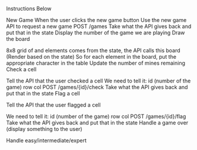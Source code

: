Instructions Below

New Game
When the user clicks the new game button
Use the new game API to request a new game
POST /games
Take what the API gives back and put that in the state
Display the number of the game we are playing
Draw the board

8x8 grid of and elements
comes from the state, the API calls this board (Render based on the state)
So for each element in the board, put the appropriate character in the table
Update the number of mines remaining
Check a cell

Tell the API that the user checked a cell
We need to tell it:
id (number of the game)
row
col
POST /games/{id}/check
Take what the API gives back and put that in the state
Flag a cell

Tell the API that the user flagged a cell

We need to tell it:
id (number of the game)
row
col
POST /games/{id}/flag
Take what the API gives back and put that in the state
Handle a game over (display something to the user)

Handle easy/intermediate/expert

